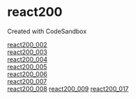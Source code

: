 # react200

Created with CodeSandbox

[react200_002](https://github.com/unow30/react200/blob/main/workingList/react200_002.md)  
[react200_003](https://github.com/unow30/react200/blob/main/workingList/react200_003.md)  
[react200_004](https://github.com/unow30/react200/blob/main/workingList/react200_004.md)  
[react200_005](https://github.com/unow30/react200/blob/main/workingList/react200_005.md)  
[react200_006](https://github.com/unow30/react200/blob/main/workingList/react200_006.md)  
[react200_007]()  
[react200_008]()
[react200_009]()
[react200_017]()
